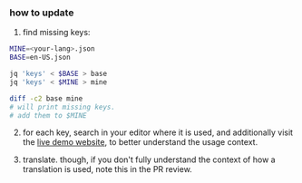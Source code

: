 ### how to update

1. find missing keys:

```sh
MINE=<your-lang>.json
BASE=en-US.json

jq 'keys' < $BASE > base
jq 'keys' < $MINE > mine

diff -c2 base mine
# will print missing keys.
# add them to $MINE
```

2. for each key, search in your editor where it is used, and additionally visit the [live demo website](https://app.umami.is/share/8rmHaheU/umami.is), to better understand the usage context.

3. translate. though, if you don't fully understand the context of how a translation is used, note this in the PR review.
